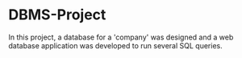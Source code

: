 # DBMS-Project
In this project, a database for a 'company' was designed and a web database application was developed to run several SQL queries. 
